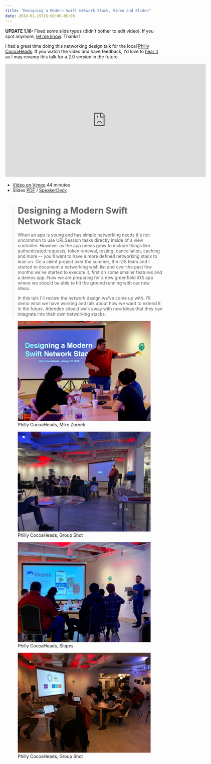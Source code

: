 ```yaml
---
title: "Designing a Modern Swift Network Stack, Video and Slides"
date: 2019-01-15T15:00:00-05:00
---
```


**UPDATE 1.16:** Fixed some slide typos (didn't bother to edit video). If you spot anymore, [let me know](/contact). Thanks!

I had a great time doing this networking design talk for the local [Philly CocoaHeads](http://phillycocoa.org/). If you watch the video and have feedback, I'd love to [hear it](/contact) as I may revamp this talk for a 2.0 version in the future.

<iframe src="https://player.vimeo.com/video/311520171" width="640" height="360" frameborder="0" webkitallowfullscreen mozallowfullscreen allowfullscreen></iframe>

* [Video on Vimeo](https://vimeo.com/311520171) 44 minutes
* Slides [PDF](modern-ios-network-zornek-slides.pdf) / [SpeakerDeck](https://speakerdeck.com/zorn/designing-a-modern-swift-network-stack)

> # Designing a Modern Swift Network Stack 
> 
> When an app is young and has simple networking needs it's not uncommon to use URLSession tasks directly inside of a view controller. However as the app needs grow to include things like authenticated requests, token renewal, testing, cancellation, caching and more -- you'll want to have a more defined networking stack to lean on. On a client project over the summer, the iOS team and I started to document a networking wish list and over the past few months we've started to execute it, first on some smaller features and a demos app. Now we are preparing for a new greenfield iOS app where we should be able to hit the ground running with our new ideas.
> 
> In this talk I'll review the network design we've come up with. I'll demo what we have working and talk about how we want to extend it in the future. Attendee should walk away with new ideas that they can integrate into their own networking stacks.

<figure>
<img src="highres_477725961.jpeg" alt="Philly CocoaHeads, Mike Zornek" data-action="zoom"/>
<figcaption>Philly CocoaHeads, Mike Zornek</figcaption>
</figure>

<figure>
<img src="highres_477725960.jpeg" alt="Philly CocoaHeads, Group Shot" data-action="zoom"/>
<figcaption>Philly CocoaHeads, Group Shot</figcaption>
</figure>

<figure>
<img src="highres_477725968.jpeg" alt="Philly CocoaHeads, Slopes" data-action="zoom"/>
<figcaption>Philly CocoaHeads, Slopes</figcaption>
</figure>

<figure>
<img src="highres_477725971.jpeg" alt="Philly CocoaHeads, Group Shot" data-action="zoom" />
<figcaption>Philly CocoaHeads, Group Shot</figcaption>
</figure>
